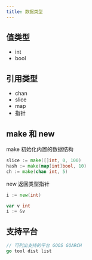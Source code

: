 ```yaml
---
title: 数据类型
---
```

## 值类型
- int
- bool
## 引用类型
- chan
- slice
- map
- 指针

## make 和 new
make 初始化内置的数据结构
```go
slice := make([]int, 0, 100)
hash := make(map[int]bool, 10)
ch := make(chan int, 5)
```
new 返回类型指针
```go
i := new(int)

var v int
i := &v
```

## 支持平台
```go
// 可列出支持的平台 GOOS GOARCH
go tool dist list
```